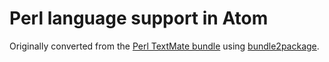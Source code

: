 # Perl language support in Atom

Originally converted from the [Perl TextMate bundle](https://github.com/textmate/per.tmbundle)
using [bundle2package](https://github.com/atom/bundle2package).
